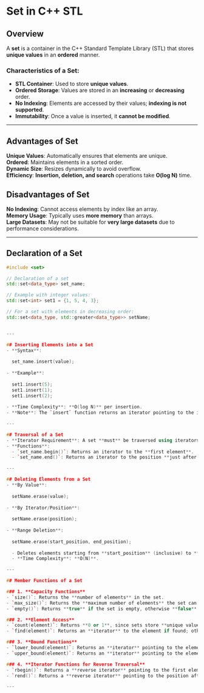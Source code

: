 # Set in C++ STL  

## Overview  
A **set** is a container in the C++ Standard Template Library (STL) that stores **unique values** in an **ordered** manner.

### Characteristics of a Set:  
- **STL Container**: Used to store **unique values**.  
- **Ordered Storage**: Values are stored in an **increasing** or **decreasing** order.  
- **No Indexing**: Elements are accessed by their values; **indexing is not supported**.  
- **Immutability**: Once a value is inserted, it **cannot be modified**.  

---

## Advantages of Set  
**Unique Values**: Automatically ensures that elements are unique.  
**Ordered**: Maintains elements in a sorted order.  
**Dynamic Size**: Resizes dynamically to avoid overflow.  
**Efficiency**: **Insertion, deletion, and search** operations take **O(log N)** time.  

## Disadvantages of Set
**No Indexing**: Cannot access elements by index like an array.  
**Memory Usage**: Typically uses **more memory** than arrays.  
 **Large Datasets**: May not be suitable for **very large datasets** due to performance considerations.  

---

## Declaration of a Set  

```cpp
#include <set>

// Declaration of a set
std::set<data_type> set_name;

// Example with integer values:
std::set<int> set1 = {1, 5, 4, 3};

// For a set with elements in decreasing order:
std::set<data_type, std::greater<data_type>> setName;


---

## Inserting Elements into a Set  
- **Syntax**:  
  
  set_name.insert(value);
  
- **Example**:  
  
  set1.insert(5);
  set1.insert(1);
  set1.insert(2);
  
- **Time Complexity**: **O(log N)** per insertion.  
- **Note**: The `insert` function returns an iterator pointing to the inserted value.  

---

## Traversal of a Set  
- **Iterator Requirement**: A set **must** be traversed using iterators.  
- **Functions**:  
  - `set_name.begin()`: Returns an iterator to the **first element**.  
  - `set_name.end()`: Returns an iterator to the position **just after the last element**.  

---

## Deleting Elements from a Set  
- **By Value**:  
  
  setName.erase(value);
  
- **By Iterator/Position**:  
  
  setName.erase(position);
  
- **Range Deletion**:  
  
  setName.erase(start_position, end_position);
  
  - Deletes elements starting from **start_position** (inclusive) to **end_position** (exclusive).  
  - **Time Complexity**: **O(N)**.  

---

## Member Functions of a Set  

### 1. **Capacity Functions**  
- `size()`: Returns the **number of elements** in the set.  
- `max_size()`: Returns the **maximum number of elements** the set can hold.  
- `empty()`: Returns **true** if the set is empty, otherwise **false**.  

### 2. **Element Access**  
- `count(element)`: Returns **0 or 1**, since sets store **unique values**.  
- `find(element)`: Returns an **iterator** to the element if found; otherwise, returns `end()`.  

### 3. **Bound Functions**  
- `lower_bound(element)`: Returns an **iterator** pointing to the element **if present**, or the next greater element if not.  
- `upper_bound(element)`: Returns an **iterator** pointing to the element **just greater** than the given element.  

### 4. **Iterator Functions for Reverse Traversal**  
- `rbegin()`: Returns a **reverse iterator** pointing to the first element in reverse order.  
- `rend()`: Returns a **reverse iterator** pointing to the position after the last element in reverse order.  

---
